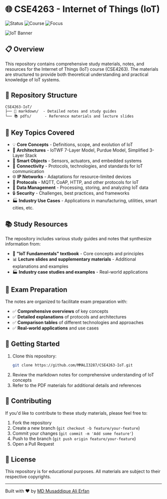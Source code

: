 # 🌐 CSE4263 - Internet of Things (IoT)

![Status](https://img.shields.io/badge/Status-Active-brightgreen?style=for-the-badge)
![Course](https://img.shields.io/badge/Course-CSE4263-blue?style=for-the-badge)
![Focus](https://img.shields.io/badge/Focus-IoT-orange?style=for-the-badge)

![IoT Banner](https://cdn.pixabay.com/photo/2019/09/09/08/23/IOT-banner-min.jpg)

## 📋 Overview

This repository contains comprehensive study materials, notes, and resources for the Internet of Things (IoT) course (CSE4263). The materials are structured to provide both theoretical understanding and practical knowledge of IoT systems.

## 📁 Repository Structure

```text
CSE4263-IoT/
├── 📝 markdown/  - Detailed notes and study guides
└── 📚 pdfs/      - Reference materials and lecture slides
```

## 🎯 Key Topics Covered

- 💡 **Core Concepts** - Definitions, scope, and evolution of IoT
- 🔄 **Architectures** - IoTWF 7-Layer Model, Purdue Model, Simplified 3-Layer Stack
- 🔌 **Smart Objects** - Sensors, actuators, and embedded systems
- 📶 **Connectivity** - Protocols, technologies, and standards for IoT communication
- 🌐 **IP Networks** - Adaptations for resource-limited devices
- 📡 **Protocols** - MQTT, CoAP, HTTP, and other protocols for IoT
- 💾 **Data Management** - Processing, storing, and analyzing IoT data
- 🔒 **Security** - Challenges, best practices, and frameworks
- 🏭 **Industry Use Cases** - Applications in manufacturing, utilities, smart cities, etc.

## 📚 Study Resources

The repository includes various study guides and notes that synthesize information from:

- 📕 **"IoT Fundamentals" textbook** - Core concepts and principles
- 📊 **Lecture slides and supplementary materials** - Additional explanations and examples
- 🏭 **Industry case studies and examples** - Real-world applications

## 📝 Exam Preparation

The notes are organized to facilitate exam preparation with:

- ✅ **Comprehensive overviews** of key concepts
- ✅ **Detailed explanations** of protocols and architectures
- ✅ **Comparison tables** of different technologies and approaches
- ✅ **Real-world applications** and use cases

## 🚀 Getting Started

1. Clone this repository:
   ```bash
   git clone https://github.com/MMALI3287/CSE4263-IoT.git
   ```
2. Review the markdown notes for comprehensive understanding of IoT concepts
3. Refer to the PDF materials for additional details and references

## 🤝 Contributing

If you'd like to contribute to these study materials, please feel free to:

1. Fork the repository
2. Create a new branch (`git checkout -b feature/your-feature`)
3. Commit your changes (`git commit -m 'Add some feature'`)
4. Push to the branch (`git push origin feature/your-feature`)
5. Open a Pull Request

## 📜 License

This repository is for educational purposes. All materials are subject to their respective copyrights.

---

Built with ❤️ by [MD Musaddique Ali Erfan](https://github.com/MMALI3287)
